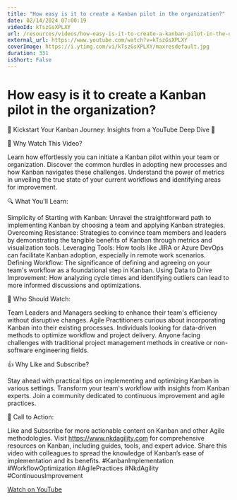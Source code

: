 ```yaml
---
title: "How easy is it to create a Kanban pilot in the organization?"
date: 02/14/2024 07:00:19
videoId: kTszGsXPLXY
url: /resources/videos/how-easy-is-it-to-create-a-kanban-pilot-in-the-organization-
external_url: https://www.youtube.com/watch?v=kTszGsXPLXY
coverImage: https://i.ytimg.com/vi/kTszGsXPLXY/maxresdefault.jpg
duration: 331
isShort: False
---
```


# How easy is it to create a Kanban pilot in the organization?

🚀 Kickstart Your Kanban Journey: Insights from a YouTube Deep Dive 🚀

🎯 Why Watch This Video?

Learn how effortlessly you can initiate a Kanban pilot within your team or organization.
Discover the common hurdles in adopting new processes and how Kanban navigates these challenges.
Understand the power of metrics in unveiling the true state of your current workflows and identifying areas for improvement.

🔍 What You'll Learn:

Simplicity of Starting with Kanban: Unravel the straightforward path to implementing Kanban by choosing a team and applying Kanban strategies.
Overcoming Resistance: Strategies to convince team members and leaders by demonstrating the tangible benefits of Kanban through metrics and visualization tools.
Leveraging Tools: How tools like JIRA or Azure DevOps can facilitate Kanban adoption, especially in remote work scenarios.
Defining Workflow: The significance of defining and agreeing on your team's workflow as a foundational step in Kanban.
Using Data to Drive Improvement: How analyzing cycle times and identifying outliers can lead to more informed discussions and optimizations.

👥 Who Should Watch:

Team Leaders and Managers seeking to enhance their team's efficiency without disruptive changes.
Agile Practitioners curious about incorporating Kanban into their existing processes.
Individuals looking for data-driven methods to optimize workflow and project delivery.
Anyone facing challenges with traditional project management methods in creative or non-software engineering fields.

👍 Why Like and Subscribe?

Stay ahead with practical tips on implementing and optimizing Kanban in various settings.
Transform your team's workflow with insights from Kanban experts.
Join a community dedicated to continuous improvement and agile practices.

📢 Call to Action:

Like and Subscribe for more actionable content on Kanban and other Agile methodologies.
Visit https://www.nkdagility.com for comprehensive resources on Kanban, including guides, tools, and expert advice.
Share this video with colleagues to spread the knowledge of Kanban’s ease of implementation and its benefits.
#KanbanImplementation #WorkflowOptimization #AgilePractices #NkdAgility #ContinuousImprovement

[Watch on YouTube](https://www.youtube.com/watch?v=kTszGsXPLXY)
